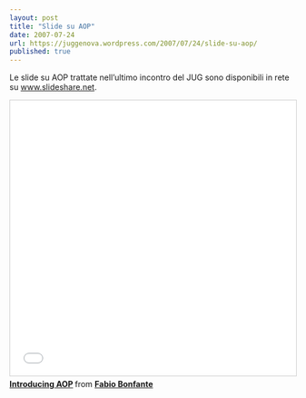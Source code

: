 ```yaml
---
layout: post
title: "Slide su AOP"
date: 2007-07-24
url: https://juggenova.wordpress.com/2007/07/24/slide-su-aop/
published: true 
---
```


Le slide su AOP trattate nell’ultimo incontro del JUG sono disponibili in rete su www.slideshare.net. 

<iframe src="//www.slideshare.net/slideshow/embed_code/key/H1SdggGNvQM03c" width="595" height="485" frameborder="0" marginwidth="0" marginheight="0" scrolling="no" style="border:1px solid #CCC; border-width:1px; margin-bottom:5px; max-width: 100%;" allowfullscreen> </iframe> <div style="margin-bottom:5px"> <strong> <a href="//www.slideshare.net/slideshow/introducin-aop/81831" title="Introducing AOP" target="_blank">Introducing AOP</a> </strong> from <strong><a href="//www.slideshare.net/bfx81" target="_blank">Fabio Bonfante</a></strong> </div>

